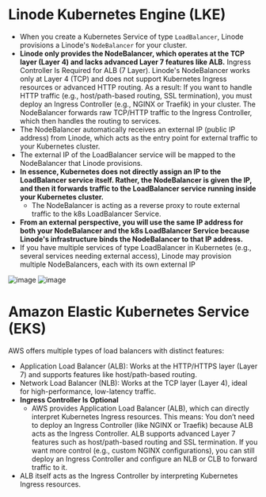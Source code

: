 #  Linode Kubernetes Engine (LKE)

- When you create a Kubernetes Service of type `LoadBalancer`, Linode provisions a Linode's `NodeBalancer` for your cluster.
- **Linode only provides the NodeBalancer, which operates at the TCP layer (Layer 4) and lacks advanced Layer 7 features like ALB.** Ingress Controller Is Required for ALB (7 Layer). Linode's NodeBalancer works only at Layer 4 (TCP) and does not support Kubernetes Ingress resources or advanced HTTP routing. As a result: If you want to handle HTTP traffic (e.g., host/path-based routing, SSL termination), you must deploy an Ingress Controller (e.g., NGINX or Traefik) in your cluster. The NodeBalancer forwards raw TCP/HTTP traffic to the Ingress Controller, which then handles the routing to services.
- The NodeBalancer automatically receives an external IP (public IP address) from Linode, which acts as the entry point for external traffic to your Kubernetes cluster.
- The external IP of the LoadBalancer service will be mapped to the NodeBalancer that Linode provisions.
- **In essence, Kubernetes does not directly assign an IP to the LoadBalancer service itself. Rather, the NodeBalancer is given the IP, and then it forwards traffic to the LoadBalancer service running inside your Kubernetes cluster.**
  - The NodeBalancer is acting as a reverse proxy to route external traffic to the k8s LoadBalancer Service.
- **From an external perspective, you will use the same IP address for both your NodeBalancer and  the k8s LoadBalancer Service because Linode's infrastructure binds the NodeBalancer to that IP address.**
- If you have multiple services of type LoadBalancer in Kubernetes (e.g., several services needing external access), Linode may provision multiple NodeBalancers, each with its own external IP

![image](https://github.com/user-attachments/assets/4be2908a-1bb8-4332-b2e1-81bfc13abc99)
![image](https://github.com/user-attachments/assets/15ee293d-79c9-4dbd-b1de-6f3e8d493c0c)

# Amazon Elastic Kubernetes Service (EKS)

AWS offers multiple types of load balancers with distinct features:

- Application Load Balancer (ALB): Works at the HTTP/HTTPS layer (Layer 7) and supports features like host/path-based routing.
- Network Load Balancer (NLB): Works at the TCP layer (Layer 4), ideal for high-performance, low-latency traffic.
- **Ingress Controller Is Optional**
   - AWS provides Application Load Balancer (ALB), which can directly interpret Kubernetes Ingress resources. This means:
    You don’t need to deploy an Ingress Controller (like NGINX or Traefik) because ALB acts as the Ingress Controller.
  ALB supports advanced Layer 7 features such as host/path-based routing and SSL termination.
If you want more control (e.g., custom NGINX configurations), you can still deploy an Ingress Controller and configure an NLB or CLB to forward traffic to it.
- ALB itself acts as the Ingress Controller by interpreting Kubernetes Ingress resources.
